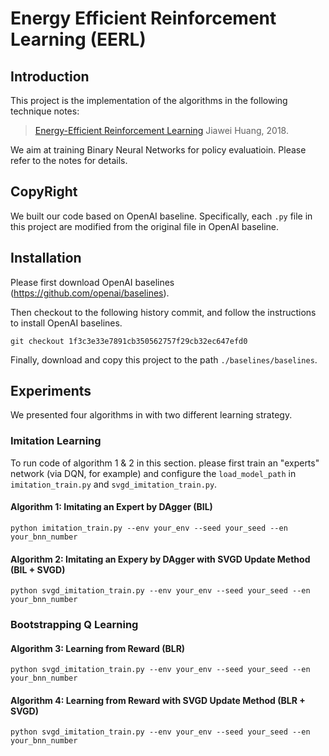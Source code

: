# Energy Efficient Reinforcement Learning (EERL)



## Introduction

This project is the implementation of the algorithms in the following technique notes:

> [Energy-Efficient Reinforcement Learning](https://leonardo-h.github.io/JiaweiHuang/Docs/EERL.pdf)
> Jiawei Huang, 2018.

We aim at training Binary Neural Networks for policy evaluatioin. Please refer to the notes for details.



## CopyRight

We built our code based on OpenAI baseline. Specifically, each `.py` file in this project are modified from the original file in OpenAI baseline.



## Installation

Please first download OpenAI baselines (https://github.com/openai/baselines).

Then checkout to the following history commit, and follow the instructions to install OpenAI baselines.

```
git checkout 1f3c3e33e7891cb350562757f29cb32ec647efd0
```

Finally, download and copy this project to the path `./baselines/baselines`.



## Experiments

We presented four algorithms in with two different learning strategy.

### Imitation Learning

To run code of algorithm 1 & 2 in this section. please first train an "experts" network (via DQN, for example) and configure the `load_model_path` in `imitation_train.py` and `svgd_imitation_train.py`.

#### Algorithm 1: Imitating an Expert by DAgger (BIL)

```shell
python imitation_train.py --env your_env --seed your_seed --en your_bnn_number
```



#### Algorithm 2: Imitating an Expery by DAgger with SVGD Update Method (BIL + SVGD)

```shell
python svgd_imitation_train.py --env your_env --seed your_seed --en your_bnn_number
```





### Bootstrapping Q Learning

#### Algorithm 3: Learning from Reward (BLR)

```shell
python svgd_imitation_train.py --env your_env --seed your_seed --en your_bnn_number
```



#### Algorithm 4: Learning from Reward with SVGD Update Method (BLR + SVGD)

```shell
python svgd_imitation_train.py --env your_env --seed your_seed --en your_bnn_number
```





